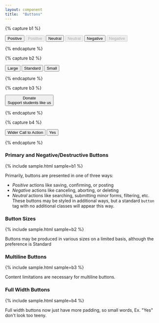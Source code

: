 ```yaml
---
layout: component
title:  "Buttons"
---
```


{% capture b1 %}
<form action="#">
  <button class="btn-primary">Positive</button>
  <button class="btn-primary" disabled>Positive</button>
  <button>Neutral</button>
  <button disabled>Neutral</button>
  <button class="btn-negative">Negative</button>
  <button class="btn-negative" disabled>Negative</button>
</form>
{% endcapture %}

{% capture b2 %}
<form action="#">
  <button class="btn-primary btn-large">Large</button>
  <button class="btn-primary">Standard</button>
  <button class="btn-primary btn-small">Small</button>
</form>
{% endcapture %}

{% capture b3 %}
<form action="#">
  <button class="btn-multiline btn-primary"><span>Donate</span></br>Support students like us</button>
</form>
{% endcapture %}

{% capture b4 %}
<form action="#">
  <button class="btn-full btn-primary">Wider Call to Action</button>
  <button class="btn-full btn-negative">Yes</button>
</form>
{% endcapture %}


### Primary and Negative/Destructive Buttons
{% include sample.html sample=b1 %}

Primarily, buttons are presented in one of three ways:

* _Positive_ actions like saving, confirming, or posting
* _Negative_ actions like canceling, aborting, or deleting
* _Neutral_ actions like searching, submitting minor forms, filtering, etc. These
  buttons may be styled in additional ways, but a standard `button` tag with no
  additional classes will appear this way.

### Button Sizes
{% include sample.html sample=b2 %}

Buttons may be produced in various sizes on a limited basis, although the
preference is Standard

### Multiline Buttons
{% include sample.html sample=b3 %}

Content limitations are necessary for multiline buttons.

### Full Width Buttons
{% include sample.html sample=b4 %}

Full width buttons now just have more padding, so small words, Ex. "Yes" don't look too teeny.